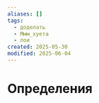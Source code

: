 ```yaml
---
aliases: []
tags:
  - доделать
  - Ммм_хуета
  - лои
created: 2025-05-30
modified: 2025-06-04
---
```

# Определения
